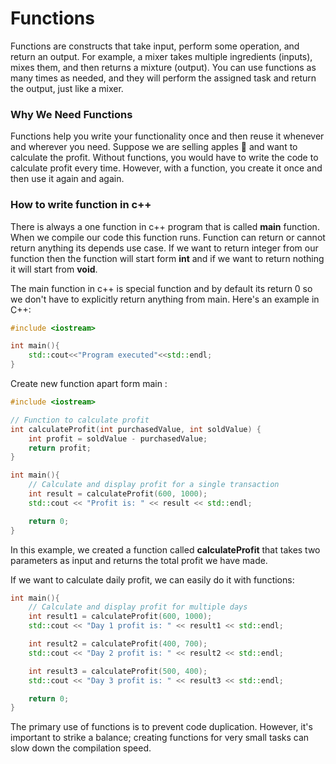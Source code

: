 # Functions 

Functions are constructs that take input, perform some operation, and return an output. For example, a mixer takes multiple ingredients (inputs), mixes them, and then returns a mixture (output). You can use functions as many times as needed, and they will perform the assigned task and return the output, just like a mixer.

### Why We Need Functions

Functions help you write your functionality once and then reuse it whenever and wherever you need. Suppose we are selling apples 🍎 and want to calculate the profit. Without functions, you would have to write the code to calculate profit every time. However, with a function, you create it once and then use it again and again.

### How to write function in c++

There is always a one function in c++ program that is called **main** function. When we compile our code this function runs. Function can return or cannot return anything its depends use case. If we want to return integer from our function then the function will start form **int** and if we want to return nothing it will start from **void**.

The main function in c++ is special function and by default its return 0 so we don't have to explicitly return anything from main.
Here's an example in C++:

```cpp
#include <iostream>

int main(){
    std::cout<<"Program executed"<<std::endl;
}
```

Create new function apart form main :

```cpp
#include <iostream>

// Function to calculate profit
int calculateProfit(int purchasedValue, int soldValue) {
    int profit = soldValue - purchasedValue;
    return profit; 
}

int main(){
    // Calculate and display profit for a single transaction
    int result = calculateProfit(600, 1000);
    std::cout << "Profit is: " << result << std::endl;

    return 0;
}
```

In this example, we created a function called **calculateProfit** that takes two parameters as input and returns the total profit we have made. 

If we want to calculate daily profit, we can easily do it with functions:

```cpp
int main(){
    // Calculate and display profit for multiple days
    int result1 = calculateProfit(600, 1000);
    std::cout << "Day 1 profit is: " << result1 << std::endl;

    int result2 = calculateProfit(400, 700);
    std::cout << "Day 2 profit is: " << result2 << std::endl;

    int result3 = calculateProfit(500, 400);
    std::cout << "Day 3 profit is: " << result3 << std::endl;

    return 0;
}
```

The primary use of functions is to prevent code duplication. However, it's important to strike a balance; creating functions for very small tasks can slow down the compilation speed.

